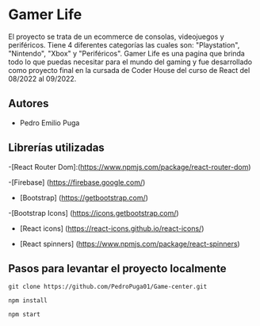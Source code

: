 # Gamer Life

El proyecto se trata de un ecommerce de consolas, videojuegos y periféricos. Tiene 4 diferentes categorías las cuales son: "Playstation", "Nintendo", "Xbox" y "Periféricos". Gamer Life es una pagina que brinda todo lo que puedas necesitar para el mundo del gaming y fue desarrollado como proyecto final en la cursada de Coder House del curso de React del 08/2022 al 09/2022.


## Autores

- Pedro Emilio Puga

## Librerías utilizadas

-[React Router Dom]:(https://www.npmjs.com/package/react-router-dom)

-[Firebase] (https://firebase.google.com/)

- [Bootstrap] (https://getbootstrap.com/)

-[Bootstrap Icons] (https://icons.getbootstrap.com/)

- [React icons] (https://react-icons.github.io/react-icons/)

- [React spinners] (https://www.npmjs.com/package/react-spinners)

## Pasos para levantar el proyecto localmente

```
git clone https://github.com/PedroPuga01/Game-center.git
```

`npm install`

`npm start`


